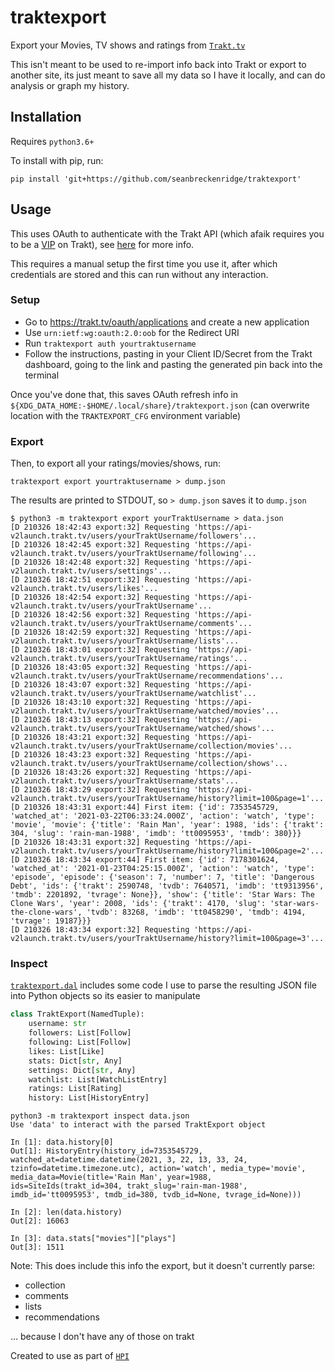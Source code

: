 # traktexport

Export your Movies, TV shows and ratings from [`Trakt.tv`](https://trakt.tv/)

This isn't meant to be used to re-import info back into Trakt or export to another site, its just meant to save all my data so I have it locally, and can do analysis or graph my history.

## Installation

Requires `python3.6+`

To install with pip, run:

    pip install 'git+https://github.com/seanbreckenridge/traktexport'

## Usage

This uses OAuth to authenticate with the Trakt API (which afaik requires you to be a [VIP](https://trakt.tv/vip) on Trakt), see [here](https://pytrakt.readthedocs.io/en/latest/getstarted.html#oauth-auth) for more info.

This requires a manual setup the first time you use it, after which credentials are stored and this can run without any interaction.

### Setup

- Go to https://trakt.tv/oauth/applications and create a new application
- Use `urn:ietf:wg:oauth:2.0:oob` for the Redirect URI
- Run `traktexport auth yourtraktusername`
- Follow the instructions, pasting in your Client ID/Secret from the Trakt dashboard, going to the link and pasting the generated pin back into the terminal

Once you've done that, this saves OAuth refresh info in `${XDG_DATA_HOME:-$HOME/.local/share}/traktexport.json` (can overwrite location with the `TRAKTEXPORT_CFG` environment variable)

### Export

Then, to export all your ratings/movies/shows, run:

`traktexport export yourtraktusername > dump.json`

The results are printed to STDOUT, so `> dump.json` saves it to `dump.json`

```
$ python3 -m traktexport export yourTraktUsername > data.json
[D 210326 18:42:43 export:32] Requesting 'https://api-v2launch.trakt.tv/users/yourTraktUsername/followers'...
[D 210326 18:42:45 export:32] Requesting 'https://api-v2launch.trakt.tv/users/yourTraktUsername/following'...
[D 210326 18:42:48 export:32] Requesting 'https://api-v2launch.trakt.tv/users/settings'...
[D 210326 18:42:51 export:32] Requesting 'https://api-v2launch.trakt.tv/users/likes'...
[D 210326 18:42:54 export:32] Requesting 'https://api-v2launch.trakt.tv/users/yourTraktUsername'...
[D 210326 18:42:56 export:32] Requesting 'https://api-v2launch.trakt.tv/users/yourTraktUsername/comments'...
[D 210326 18:42:59 export:32] Requesting 'https://api-v2launch.trakt.tv/users/yourTraktUsername/lists'...
[D 210326 18:43:01 export:32] Requesting 'https://api-v2launch.trakt.tv/users/yourTraktUsername/ratings'...
[D 210326 18:43:05 export:32] Requesting 'https://api-v2launch.trakt.tv/users/yourTraktUsername/recommendations'...
[D 210326 18:43:07 export:32] Requesting 'https://api-v2launch.trakt.tv/users/yourTraktUsername/watchlist'...
[D 210326 18:43:10 export:32] Requesting 'https://api-v2launch.trakt.tv/users/yourTraktUsername/watched/movies'...
[D 210326 18:43:13 export:32] Requesting 'https://api-v2launch.trakt.tv/users/yourTraktUsername/watched/shows'...
[D 210326 18:43:21 export:32] Requesting 'https://api-v2launch.trakt.tv/users/yourTraktUsername/collection/movies'...
[D 210326 18:43:23 export:32] Requesting 'https://api-v2launch.trakt.tv/users/yourTraktUsername/collection/shows'...
[D 210326 18:43:26 export:32] Requesting 'https://api-v2launch.trakt.tv/users/yourTraktUsername/stats'...
[D 210326 18:43:29 export:32] Requesting 'https://api-v2launch.trakt.tv/users/yourTraktUsername/history?limit=100&page=1'...
[D 210326 18:43:31 export:44] First item: {'id': 7353545729, 'watched_at': '2021-03-22T06:33:24.000Z', 'action': 'watch', 'type': 'movie', 'movie': {'title': 'Rain Man', 'year': 1988, 'ids': {'trakt': 304, 'slug': 'rain-man-1988', 'imdb': 'tt0095953', 'tmdb': 380}}}
[D 210326 18:43:31 export:32] Requesting 'https://api-v2launch.trakt.tv/users/yourTraktUsername/history?limit=100&page=2'...
[D 210326 18:43:34 export:44] First item: {'id': 7178301624, 'watched_at': '2021-01-23T04:25:15.000Z', 'action': 'watch', 'type': 'episode', 'episode': {'season': 7, 'number': 7, 'title': 'Dangerous Debt', 'ids': {'trakt': 2590748, 'tvdb': 7640571, 'imdb': 'tt9313956', 'tmdb': 2201892, 'tvrage': None}}, 'show': {'title': 'Star Wars: The Clone Wars', 'year': 2008, 'ids': {'trakt': 4170, 'slug': 'star-wars-the-clone-wars', 'tvdb': 83268, 'imdb': 'tt0458290', 'tmdb': 4194, 'tvrage': 19187}}}
[D 210326 18:43:34 export:32] Requesting 'https://api-v2launch.trakt.tv/users/yourTraktUsername/history?limit=100&page=3'...
```

### Inspect

[`traktexport.dal`](./traktexport/dal.py) includes some code I use to parse the resulting JSON file into Python objects so its easier to manipulate

```python
class TraktExport(NamedTuple):
    username: str
    followers: List[Follow]
    following: List[Follow]
    likes: List[Like]
    stats: Dict[str, Any]
    settings: Dict[str, Any]
    watchlist: List[WatchListEntry]
    ratings: List[Rating]
    history: List[HistoryEntry]
```

```
python3 -m traktexport inspect data.json
Use 'data' to interact with the parsed TraktExport object

In [1]: data.history[0]
Out[1]: HistoryEntry(history_id=7353545729, watched_at=datetime.datetime(2021, 3, 22, 13, 33, 24, tzinfo=datetime.timezone.utc), action='watch', media_type='movie', media_data=Movie(title='Rain Man', year=1988, ids=SiteIds(trakt_id=304, trakt_slug='rain-man-1988', imdb_id='tt0095953', tmdb_id=380, tvdb_id=None, tvrage_id=None)))

In [2]: len(data.history)
Out[2]: 16063

In [3]: data.stats["movies"]["plays"]
Out[3]: 1511
```

Note: This does include this info the export, but it doesn't currently parse:

- collection
- comments
- lists
- recommendations

... because I don't have any of those on trakt

Created to use as part of [`HPI`](https://github.com/seanbreckenridge/HPI)
